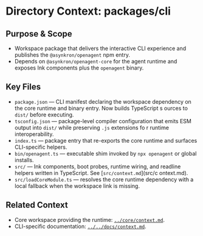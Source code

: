 # Directory Context: packages/cli

## Purpose & Scope

- Workspace package that delivers the interactive CLI experience and publishes the `@asynkron/openagent` npm entry.
- Depends on `@asynkron/openagent-core` for the agent runtime and exposes Ink components plus the `openagent` binary.

## Key Files

- `package.json` — CLI manifest declaring the workspace dependency on the core runtime and binary entry. Now builds TypeScript s
  ources to `dist/` before executing.
- `tsconfig.json` — package-level compiler configuration that emits ESM output into `dist/` while preserving `.js` extensions fo
  r runtime interoperability.
- `index.ts` — package entry that re-exports the core runtime and surfaces CLI-specific helpers.
- `bin/openagent.ts` — executable shim invoked by `npx openagent` or global installs.
- `src/` — Ink components, boot probes, runtime wiring, and readline helpers written in TypeScript. See [`src/context.md`](src/c
  ontext.md).
- `src/loadCoreModule.ts` — resolves the core runtime dependency with a local fallback when the workspace link is missing.

## Related Context

- Core workspace providing the runtime: [`../core/context.md`](../core/context.md).
- CLI-specific documentation: [`../../docs/context.md`](../../docs/context.md).
